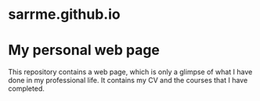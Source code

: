 # sarrme.github.io
<h1>My personal web page</h1>
<p>This repository contains a web page, which is only a glimpse of what I have done in my professional life. It contains my CV and the courses that I have completed.</p>
